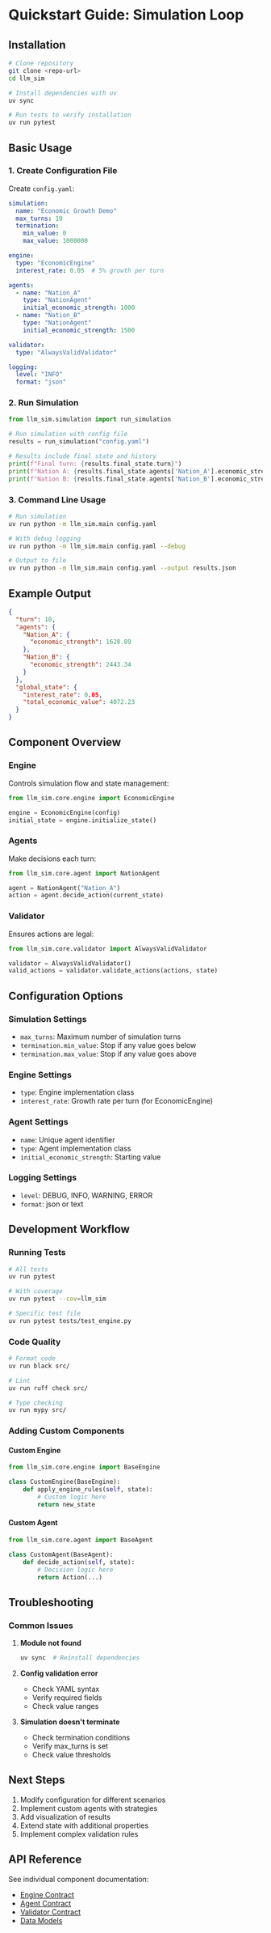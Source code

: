 # Quickstart Guide: Simulation Loop

## Installation

```bash
# Clone repository
git clone <repo-url>
cd llm_sim

# Install dependencies with uv
uv sync

# Run tests to verify installation
uv run pytest
```

## Basic Usage

### 1. Create Configuration File

Create `config.yaml`:

```yaml
simulation:
  name: "Economic Growth Demo"
  max_turns: 10
  termination:
    min_value: 0
    max_value: 1000000

engine:
  type: "EconomicEngine"
  interest_rate: 0.05  # 5% growth per turn

agents:
  - name: "Nation_A"
    type: "NationAgent"
    initial_economic_strength: 1000
  - name: "Nation_B"
    type: "NationAgent"
    initial_economic_strength: 1500

validator:
  type: "AlwaysValidValidator"

logging:
  level: "INFO"
  format: "json"
```

### 2. Run Simulation

```python
from llm_sim.simulation import run_simulation

# Run simulation with config file
results = run_simulation("config.yaml")

# Results include final state and history
print(f"Final turn: {results.final_state.turn}")
print(f"Nation A: {results.final_state.agents['Nation_A'].economic_strength}")
print(f"Nation B: {results.final_state.agents['Nation_B'].economic_strength}")
```

### 3. Command Line Usage

```bash
# Run simulation
uv run python -m llm_sim.main config.yaml

# With debug logging
uv run python -m llm_sim.main config.yaml --debug

# Output to file
uv run python -m llm_sim.main config.yaml --output results.json
```

## Example Output

```json
{
  "turn": 10,
  "agents": {
    "Nation_A": {
      "economic_strength": 1628.89
    },
    "Nation_B": {
      "economic_strength": 2443.34
    }
  },
  "global_state": {
    "interest_rate": 0.05,
    "total_economic_value": 4072.23
  }
}
```

## Component Overview

### Engine
Controls simulation flow and state management:
```python
from llm_sim.core.engine import EconomicEngine

engine = EconomicEngine(config)
initial_state = engine.initialize_state()
```

### Agents
Make decisions each turn:
```python
from llm_sim.core.agent import NationAgent

agent = NationAgent("Nation_A")
action = agent.decide_action(current_state)
```

### Validator
Ensures actions are legal:
```python
from llm_sim.core.validator import AlwaysValidValidator

validator = AlwaysValidValidator()
valid_actions = validator.validate_actions(actions, state)
```

## Configuration Options

### Simulation Settings
- `max_turns`: Maximum number of simulation turns
- `termination.min_value`: Stop if any value goes below
- `termination.max_value`: Stop if any value goes above

### Engine Settings
- `type`: Engine implementation class
- `interest_rate`: Growth rate per turn (for EconomicEngine)

### Agent Settings
- `name`: Unique agent identifier
- `type`: Agent implementation class
- `initial_economic_strength`: Starting value

### Logging Settings
- `level`: DEBUG, INFO, WARNING, ERROR
- `format`: json or text

## Development Workflow

### Running Tests
```bash
# All tests
uv run pytest

# With coverage
uv run pytest --cov=llm_sim

# Specific test file
uv run pytest tests/test_engine.py
```

### Code Quality
```bash
# Format code
uv run black src/

# Lint
uv run ruff check src/

# Type checking
uv run mypy src/
```

### Adding Custom Components

#### Custom Engine
```python
from llm_sim.core.engine import BaseEngine

class CustomEngine(BaseEngine):
    def apply_engine_rules(self, state):
        # Custom logic here
        return new_state
```

#### Custom Agent
```python
from llm_sim.core.agent import BaseAgent

class CustomAgent(BaseAgent):
    def decide_action(self, state):
        # Decision logic here
        return Action(...)
```

## Troubleshooting

### Common Issues

1. **Module not found**
   ```bash
   uv sync  # Reinstall dependencies
   ```

2. **Config validation error**
   - Check YAML syntax
   - Verify required fields
   - Check value ranges

3. **Simulation doesn't terminate**
   - Check termination conditions
   - Verify max_turns is set
   - Check value thresholds

## Next Steps

1. Modify configuration for different scenarios
2. Implement custom agents with strategies
3. Add visualization of results
4. Extend state with additional properties
5. Implement complex validation rules

## API Reference

See individual component documentation:
- [Engine Contract](contracts/engine.md)
- [Agent Contract](contracts/agent.md)
- [Validator Contract](contracts/validator.md)
- [Data Models](data-model.md)